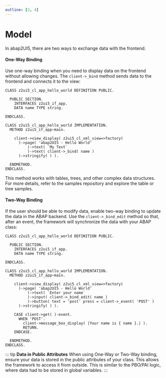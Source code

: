 ```yaml
---
outline: [2, 4]
---
```

# Model

In abap2UI5, there are two ways to exchange data with the frontend.

#### One-Way Binding
Use one-way binding when you need to display data on the frontend without allowing changes. The `client->_bind` method sends data to the frontend and connects it to the view:

```abap
CLASS z2ui5_cl_app_hello_world DEFINITION PUBLIC.

  PUBLIC SECTION.
    INTERFACES z2ui5_if_app.
    DATA name TYPE string.

ENDCLASS.

CLASS z2ui5_cl_app_hello_world IMPLEMENTATION.
  METHOD z2ui5_if_app~main.

    client->view_display( z2ui5_cl_xml_view=>factory(
      )->page( 'abap2UI5 - Hello World'
          )->text( `My Text`
          )->text( client->_bind( name )
      )->stringify( ) ).

  ENDMETHOD.
ENDCLASS.
```
This method works with tables, trees, and other complex data structures. For more details, refer to the samples repository and explore the table or tree samples.

#### Two-Way Binding
If the user should be able to modify data, enable two-way binding to update the data in the ABAP backend. Use the `client->_bind_edit` method so that, after an event, the framework will synchronize the data with your ABAP class:

```abap
CLASS z2ui5_cl_app_hello_world DEFINITION PUBLIC.

  PUBLIC SECTION.
    INTERFACES z2ui5_if_app.
    DATA name TYPE string.

ENDCLASS.

CLASS z2ui5_cl_app_hello_world IMPLEMENTATION.
  METHOD z2ui5_if_app~main.

    client->view_display( z2ui5_cl_xml_view=>factory(
      )->page( 'abap2UI5 - Hello World'
          )->text( `Enter your name`
          )->input( client->_bind_edit( name )
          )->button( text = 'post' press = client->_event( 'POST' )
      )->stringify( ) ).

    CASE client->get( )-event.
      WHEN 'POST'.
        client->message_box_display( |Your name is { name }.| ).
        RETURN.
    ENDCASE.

  ENDMETHOD.
ENDCLASS.
```

::: tip **Data in Public Attributes**
When using One-Way or Two-Way binding, ensure your data is stored in the public attributes of your class. This allows the framework to access it from outside. This is similar to the PBO/PAI logic, where data had to be stored in global variables.
:::
